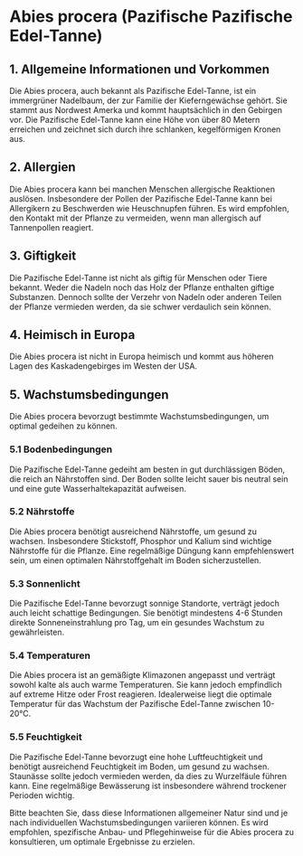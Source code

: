 # Abies procera (Pazifische Pazifische Edel-Tanne)

## 1. Allgemeine Informationen und Vorkommen
Die Abies procera, auch bekannt als Pazifische Edel-Tanne, ist ein immergrüner Nadelbaum, der zur Familie der Kieferngewächse gehört. Sie stammt aus Nordwest Amerka und kommt hauptsächlich in den Gebirgen vor. Die Pazifische Edel-Tanne kann eine Höhe von über 80 Metern erreichen und zeichnet sich durch ihre schlanken, kegelförmigen Kronen aus.

## 2. Allergien
Die Abies procera kann bei manchen Menschen allergische Reaktionen auslösen. Insbesondere der Pollen der Pazifische Edel-Tanne kann bei Allergikern zu Beschwerden wie Heuschnupfen führen. Es wird empfohlen, den Kontakt mit der Pflanze zu vermeiden, wenn man allergisch auf Tannenpollen reagiert.

## 3. Giftigkeit
Die Pazifische Edel-Tanne ist nicht als giftig für Menschen oder Tiere bekannt. Weder die Nadeln noch das Holz der Pflanze enthalten giftige Substanzen. Dennoch sollte der Verzehr von Nadeln oder anderen Teilen der Pflanze vermieden werden, da sie schwer verdaulich sein können.

## 4. Heimisch in Europa
Die Abies procera ist nicht in Europa heimisch und kommt aus höheren Lagen des Kaskadengebirges im Westen der USA.

## 5. Wachstumsbedingungen
Die Abies procera bevorzugt bestimmte Wachstumsbedingungen, um optimal gedeihen zu können.

### 5.1 Bodenbedingungen
Die Pazifische Edel-Tanne gedeiht am besten in gut durchlässigen Böden, die reich an Nährstoffen sind. Der Boden sollte leicht sauer bis neutral sein und eine gute Wasserhaltekapazität aufweisen.

### 5.2 Nährstoffe
Die Abies procera benötigt ausreichend Nährstoffe, um gesund zu wachsen. Insbesondere Stickstoff, Phosphor und Kalium sind wichtige Nährstoffe für die Pflanze. Eine regelmäßige Düngung kann empfehlenswert sein, um einen optimalen Nährstoffgehalt im Boden sicherzustellen.

### 5.3 Sonnenlicht
Die Pazifische Edel-Tanne bevorzugt sonnige Standorte, verträgt jedoch auch leicht schattige Bedingungen. Sie benötigt mindestens 4-6 Stunden direkte Sonneneinstrahlung pro Tag, um ein gesundes Wachstum zu gewährleisten.

### 5.4 Temperaturen
Die Abies procera ist an gemäßigte Klimazonen angepasst und verträgt sowohl kalte als auch warme Temperaturen. Sie kann jedoch empfindlich auf extreme Hitze oder Frost reagieren. Idealerweise liegt die optimale Temperatur für das Wachstum der Pazifische Edel-Tanne zwischen 10-20°C.

### 5.5 Feuchtigkeit
Die Pazifische Edel-Tanne bevorzugt eine hohe Luftfeuchtigkeit und benötigt ausreichend Feuchtigkeit im Boden, um gesund zu wachsen. Staunässe sollte jedoch vermieden werden, da dies zu Wurzelfäule führen kann. Eine regelmäßige Bewässerung ist insbesondere während trockener Perioden wichtig.

Bitte beachten Sie, dass diese Informationen allgemeiner Natur sind und je nach individuellen Wachstumsbedingungen variieren können. Es wird empfohlen, spezifische Anbau- und Pflegehinweise für die Abies procera zu konsultieren, um optimale Ergebnisse zu erzielen.
